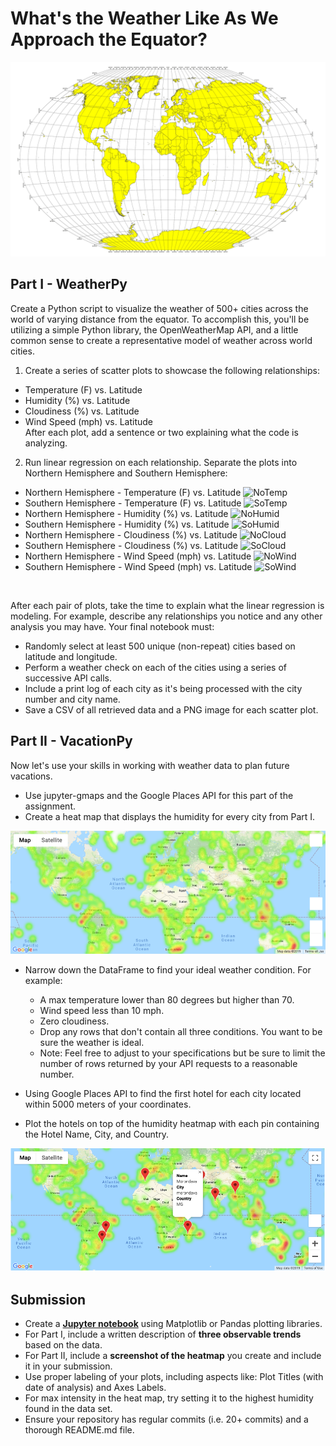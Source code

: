 # What's the Weather Like As We Approach the Equator?
![Equator](Images/equatorsign.png)

## Part I - WeatherPy
Create a Python script to visualize the weather of 500+ cities across the world of varying distance from the equator. To accomplish this, you'll be utilizing a simple Python library, the OpenWeatherMap API, and a little common sense to create a representative model of weather across world cities. <br>

1. Create a series of scatter plots to showcase the following relationships:
 - Temperature (F) vs. Latitude
 - Humidity (%) vs. Latitude
 - Cloudiness (%) vs. Latitude
 - Wind Speed (mph) vs. Latitude <br>
After each plot, add a sentence or two explaining what the code is analyzing. <br>

2. Run linear regression on each relationship. Separate the plots into Northern Hemisphere and Southern Hemisphere:
* Northern Hemisphere - Temperature (F) vs. Latitude
![NoTemp](Images/.png)
* Southern Hemisphere - Temperature (F) vs. Latitude
![SoTemp](Images/.png)
* Northern Hemisphere - Humidity (%) vs. Latitude
![NoHumid](Images/.png)
* Southern Hemisphere - Humidity (%) vs. Latitude
![SoHumid](Images/.png)
* Northern Hemisphere - Cloudiness (%) vs. Latitude
![NoCloud](Images/.png)
* Southern Hemisphere - Cloudiness (%) vs. Latitude
![SoCloud](Images/.png)
* Northern Hemisphere - Wind Speed (mph) vs. Latitude
![NoWind](Images/.png)
* Southern Hemisphere - Wind Speed (mph) vs. Latitude 
![SoWind](Images/.png)
<br>
 
After each pair of plots, take the time to explain what the linear regression is modeling. For example, describe any relationships you notice and any other analysis you may have. Your final notebook must:<br>
* Randomly select at least 500 unique (non-repeat) cities based on latitude and longitude.
* Perform a weather check on each of the cities using a series of successive API calls.
* Include a print log of each city as it's being processed with the city number and city name.
* Save a CSV of all retrieved data and a PNG image for each scatter plot.

## Part II - VacationPy
Now let's use your skills in working with weather data to plan future vacations. 
* Use jupyter-gmaps and the Google Places API for this part of the assignment.
* Create a heat map that displays the humidity for every city from Part I. 

![heatmap](Images/heatmap.png)

* Narrow down the DataFrame to find your ideal weather condition. For example:
  * A max temperature lower than 80 degrees but higher than 70.
  * Wind speed less than 10 mph.
  * Zero cloudiness.
  * Drop any rows that don't contain all three conditions. You want to be sure the weather is ideal.
  * Note: Feel free to adjust to your specifications but be sure to limit the number of rows returned by your API requests to a reasonable number.<br>

* Using Google Places API to find the first hotel for each city located within 5000 meters of your coordinates.
* Plot the hotels on top of the humidity heatmap with each pin containing the Hotel Name, City, and Country.

![hotel map](Images/hotel_map.png)

## Submission
* Create a [**Jupyter notebook**](.ipynb) using Matplotlib or Pandas plotting libraries.
* For Part I, include a written description of **three observable trends** based on the data.
* For Part II, include a **screenshot of the heatmap** you create and include it in your submission.
* Use proper labeling of your plots, including aspects like: Plot Titles (with date of analysis) and Axes Labels.
* For max intensity in the heat map, try setting it to the highest humidity found in the data set.
* Ensure your repository has regular commits (i.e. 20+ commits) and a thorough README.md file.
